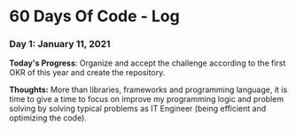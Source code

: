 # 60 Days Of Code - Log

### Day 1: January 11, 2021

**Today's Progress**: Organize and accept the challenge according to the first OKR of this year and create the repository.

**Thoughts:** More than libraries, frameworks and programming language, it is time to give a time to focus on improve my programming logic and problem solving by solving typical problems as IT Engineer (being efficient and optimizing the code).
